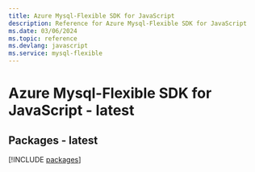 ```yaml
---
title: Azure Mysql-Flexible SDK for JavaScript
description: Reference for Azure Mysql-Flexible SDK for JavaScript
ms.date: 03/06/2024
ms.topic: reference
ms.devlang: javascript
ms.service: mysql-flexible
---
```

# Azure Mysql-Flexible SDK for JavaScript - latest
## Packages - latest
[!INCLUDE [packages](mysql-flexible-index.md)]